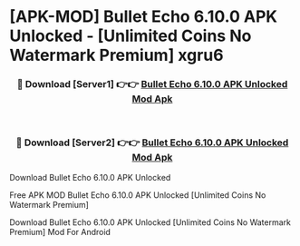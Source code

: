 # [APK-MOD] Bullet Echo 6.10.0 APK Unlocked - [Unlimited Coins No Watermark Premium] xgru6



<div align="center">
<h3>🔴 Download [Server1] 👉👉 <a href="https://momento.my/?title=Bullet_Echo_6.10.0_APK_Unlocked">Bullet Echo 6.10.0 APK Unlocked Mod Apk</a></h3><br>

<h3>🔴 Download [Server2] 👉👉 <a href="https://momento.my/?title=Bullet_Echo_6.10.0_APK_Unlocked">Bullet Echo 6.10.0 APK Unlocked Mod Apk</a></h3>
</div>



Download Bullet Echo 6.10.0 APK Unlocked 

Free APK MOD Bullet Echo 6.10.0 APK Unlocked [Unlimited Coins No Watermark Premium]

Download Bullet Echo 6.10.0 APK Unlocked [Unlimited Coins No Watermark Premium] Mod For Android
